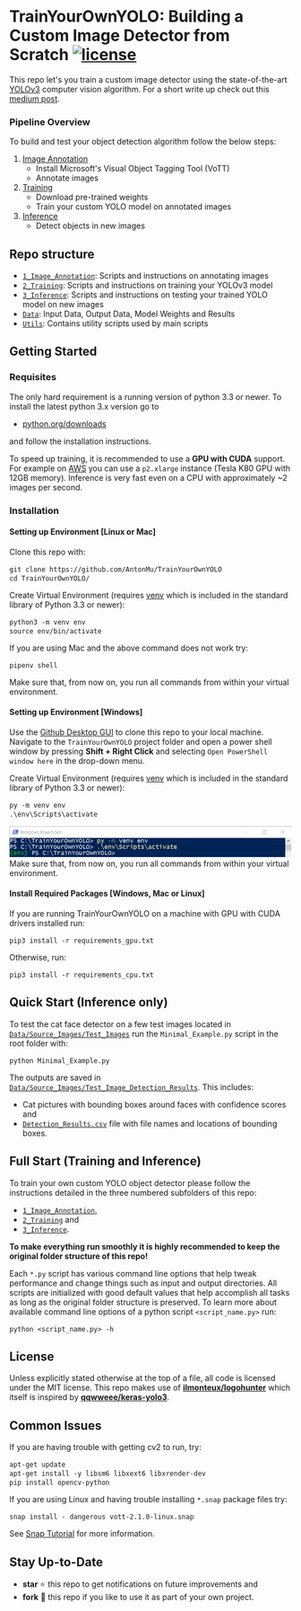 # TrainYourOwnYOLO: Building a Custom Image Detector from Scratch [![license](https://img.shields.io/github/license/mashape/apistatus.svg)](LICENSE)

This repo let's you train a custom image detector using the state-of-the-art [YOLOv3](https://pjreddie.com/darknet/yolo/) computer vision algorithm. For a short write up check out this [medium post](https://medium.com/@muehle/how-to-train-your-own-yolov3-detector-from-scratch-224d10e55de2). 

### Pipeline Overview

To build and test your object detection algorithm follow the below steps:

 1. [Image Annotation](/1_Image_Annotation/)
	 - Install Microsoft's Visual Object Tagging Tool (VoTT)
	 - Annotate images
 2. [Training](/2_Training/)
 	- Download pre-trained weights
 	- Train your custom YOLO model on annotated images 
 3. [Inference](/3_Inference/)
 	- Detect objects in new images

## Repo structure
+ [`1_Image_Annotation`](/1_Image_Annotation/): Scripts and instructions on annotating images
+ [`2_Training`](/2_Training/): Scripts and instructions on training your YOLOv3 model
+ [`3_Inference`](/3_Inference/): Scripts and instructions on testing your trained YOLO model on new images
+ [`Data`](/Data/): Input Data, Output Data, Model Weights and Results
+ [`Utils`](/Utils/): Contains utility scripts used by main scripts

## Getting Started

### Requisites
The only hard requirement is a running version of python 3.3 or newer. To install the latest python 3.x version go to 
- [python.org/downloads](https://www.python.org/downloads/) 

and follow the installation instructions. 

To speed up training, it is recommended to use a **GPU with CUDA** support. For example on [AWS](/2_Training/AWS/) you can use a `p2.xlarge` instance (Tesla K80 GPU with 12GB memory). Inference is very fast even on a CPU with approximately ~2 images per second. 


### Installation

#### Setting up Environment [Linux or Mac]

Clone this repo with:
```
git clone https://github.com/AntonMu/TrainYourOwnYOLO
cd TrainYourOwnYOLO/
```
Create Virtual Environment (requires [venv](https://packaging.python.org/guides/installing-using-pip-and-virtual-environments/) which is included in the standard library of Python 3.3 or newer):
```
python3 -m venv env
source env/bin/activate
```
If you are using Mac and the above command does not work try:
```
pipenv shell
```
Make sure that, from now on, you run all commands from within your virtual environment.

#### Setting up Environment [Windows]
Use the [Github Desktop GUI](https://desktop.github.com/) to clone this repo to your local machine. Navigate to the `TrainYourOwnYOLO` project folder and open a power shell window by pressing **Shift + Right Click** and selecting `Open PowerShell window here` in the drop-down menu.

Create Virtual Environment (requires [venv](https://packaging.python.org/guides/installing-using-pip-and-virtual-environments/) which is included in the standard library of Python 3.3 or newer):

```
py -m venv env
.\env\Scripts\activate
```
![PowerShell](/Utils/Screenshots/PowerShell.png)
Make sure that, from now on, you run all commands from within your virtual environment.

#### Install Required Packages [Windows, Mac or Linux]
If you are running TrainYourOwnYOLO on a machine with GPU with CUDA drivers installed run:

```
pip3 install -r requirements_gpu.txt
```
Otherwise, run:
```
pip3 install -r requirements_cpu.txt
```

## Quick Start (Inference only)
To test the cat face detector on a few test images located in [`Data/Source_Images/Test_Images`](/Data/Source_Images/Test_Images) run the `Minimal_Example.py` script in the root folder with:

```
python Minimal_Example.py
```

The outputs are saved in [`Data/Source_Images/Test_Image_Detection_Results`](/Data/Source_Images/Test_Image_Detection_Results). This includes:
 - Cat pictures with bounding boxes around faces with confidence scores and
 - [`Detection_Results.csv`](/Data/Source_Images/Test_Image_Detection_Results/Detection_Results.csv) file with file names and locations of bounding boxes.

## Full Start (Training and Inference)

To train your own custom YOLO object detector please follow the instructions detailed in the three numbered subfolders of this repo:
- [`1_Image_Annotation`](/1_Image_Annotation/),
- [`2_Training`](/2_Training/) and
- [`3_Inference`](/3_Inference/).
 
**To make everything run smoothly it is highly recommended to keep the original folder structure of this repo!**

Each `*.py` script has various command line options that help tweak performance and change things such as input and output directories. All scripts are initialized with good default values that help accomplish all tasks as long as the original folder structure is preserved. To learn more about available command line options of a python script `<script_name.py>` run:

```
python <script_name.py> -h
```

## License

Unless explicitly stated otherwise at the top of a file, all code is licensed under the MIT license. This repo makes use of [**ilmonteux/logohunter**](https://github.com/ilmonteux/logohunter) which itself is inspired by [**qqwweee/keras-yolo3**](https://github.com/qqwweee/keras-yolo3).

## Common Issues

If you are having trouble with getting cv2 to run, try:

```
apt-get update
apt-get install -y libsm6 libxext6 libxrender-dev
pip install opencv-python
```

If you are using Linux and having trouble installing `*.snap` package files try:
```
snap install - dangerous vott-2.1.0-linux.snap
```
See [Snap Tutorial](https://tutorials.ubuntu.com/tutorial/advanced-snap-usage#2) for more information.

## Stay Up-to-Date

- **star** ⭐ this repo to get notifications on future improvements and
- **fork** 🍴 this repo if you like to use it as part of your own project.